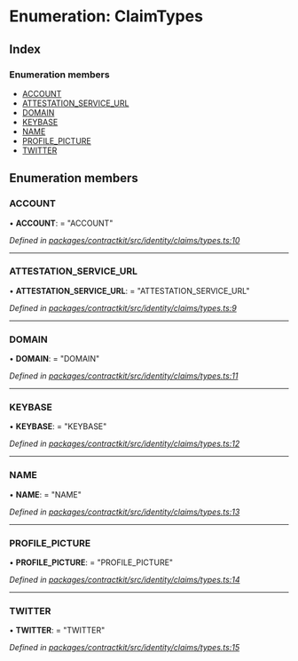 # Enumeration: ClaimTypes

## Index

### Enumeration members

* [ACCOUNT](_identity_claims_types_.claimtypes.md#account)
* [ATTESTATION_SERVICE_URL](_identity_claims_types_.claimtypes.md#attestation_service_url)
* [DOMAIN](_identity_claims_types_.claimtypes.md#domain)
* [KEYBASE](_identity_claims_types_.claimtypes.md#keybase)
* [NAME](_identity_claims_types_.claimtypes.md#name)
* [PROFILE_PICTURE](_identity_claims_types_.claimtypes.md#profile_picture)
* [TWITTER](_identity_claims_types_.claimtypes.md#twitter)

## Enumeration members

###  ACCOUNT

• **ACCOUNT**: = "ACCOUNT"

*Defined in [packages/contractkit/src/identity/claims/types.ts:10](https://github.com/celo-org/celo-monorepo/blob/06adf8b7a/packages/contractkit/src/identity/claims/types.ts#L10)*

___

###  ATTESTATION_SERVICE_URL

• **ATTESTATION_SERVICE_URL**: = "ATTESTATION_SERVICE_URL"

*Defined in [packages/contractkit/src/identity/claims/types.ts:9](https://github.com/celo-org/celo-monorepo/blob/06adf8b7a/packages/contractkit/src/identity/claims/types.ts#L9)*

___

###  DOMAIN

• **DOMAIN**: = "DOMAIN"

*Defined in [packages/contractkit/src/identity/claims/types.ts:11](https://github.com/celo-org/celo-monorepo/blob/06adf8b7a/packages/contractkit/src/identity/claims/types.ts#L11)*

___

###  KEYBASE

• **KEYBASE**: = "KEYBASE"

*Defined in [packages/contractkit/src/identity/claims/types.ts:12](https://github.com/celo-org/celo-monorepo/blob/06adf8b7a/packages/contractkit/src/identity/claims/types.ts#L12)*

___

###  NAME

• **NAME**: = "NAME"

*Defined in [packages/contractkit/src/identity/claims/types.ts:13](https://github.com/celo-org/celo-monorepo/blob/06adf8b7a/packages/contractkit/src/identity/claims/types.ts#L13)*

___

###  PROFILE_PICTURE

• **PROFILE_PICTURE**: = "PROFILE_PICTURE"

*Defined in [packages/contractkit/src/identity/claims/types.ts:14](https://github.com/celo-org/celo-monorepo/blob/06adf8b7a/packages/contractkit/src/identity/claims/types.ts#L14)*

___

###  TWITTER

• **TWITTER**: = "TWITTER"

*Defined in [packages/contractkit/src/identity/claims/types.ts:15](https://github.com/celo-org/celo-monorepo/blob/06adf8b7a/packages/contractkit/src/identity/claims/types.ts#L15)*
